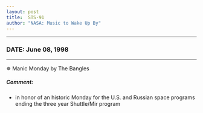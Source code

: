 ```yaml
---
layout: post
title:  STS-91
author: "NASA: Music to Wake Up By"
---
```


----
### DATE: June 08, 1998
----
✵ Manic Monday by The Bangles

##### Comment:
* in honor of an historic Monday for the U.S. and Russian space programs ending the three year Shuttle/Mir program
